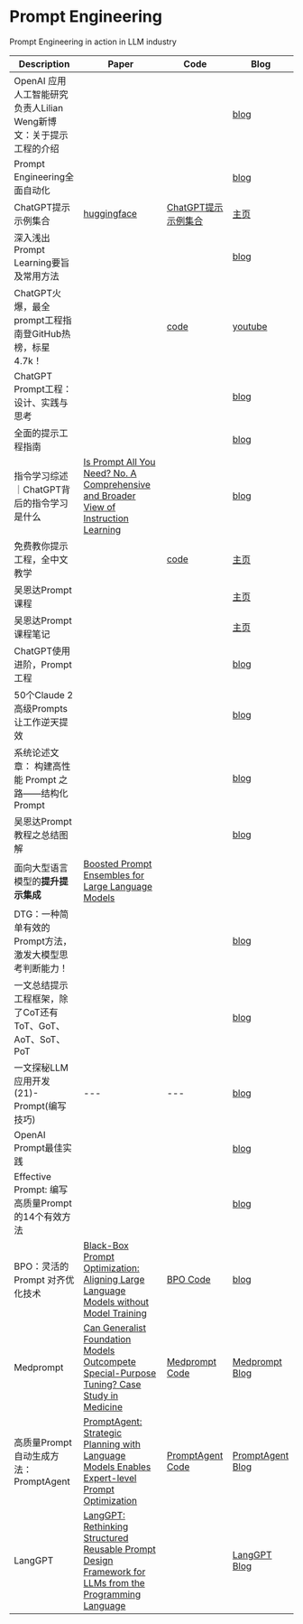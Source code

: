 # Prompt Engineering
Prompt Engineering in action in LLM industry

| Description| Paper | Code | Blog |
| --- | --- | --- | --- |  
| OpenAI 应用人工智能研究负责人Lilian Weng新博文：关于提示工程的介绍 | |  | [blog](https://lilianweng.github.io/posts/2023-03-15-prompt-engineering/) | 
| Prompt Engineering全面自动化 | | | [blog](https://mp.weixin.qq.com/s/aj8Ls463jpF92ssn6Acwzg) | 
| ChatGPT提示示例集合 | [huggingface](https://huggingface.co/datasets/fka/awesome-chatgpt-prompts) | [ChatGPT提示示例集合](https://github.com/f/awesome-chatgpt-prompts/) | [主页](https://prompts.chat) | 
| 深入浅出Prompt Learning要旨及常用方法 | | | [blog](https://mp.weixin.qq.com/s/Wgj1ATMAkL1Gx4dsAlkJZw) | 
| ChatGPT火爆，最全prompt工程指南登GitHub热榜，标星4.7k！| []() | [code](https://github.com/dair-ai/Prompt-Engineering-Guide)| [youtube](https://www.youtube.com/watch?v=dOxUroR57xs) | 
| ChatGPT Prompt工程：设计、实践与思考 | | | [blog](https://mp.weixin.qq.com/s/a8hjzZ_Rzl6pOU1PRAARJQ) | 
| 全面的提示工程指南 | | | [blog](https://www.promptingguide.ai/zh) | 
| 指令学习综述｜ChatGPT背后的指令学习是什么 | [Is Prompt All You Need? No. A Comprehensive and Broader View of Instruction Learning](https://arxiv.org/pdf/2303.10475v2.pdf) | | [blog](https://mp.weixin.qq.com/s/BK30JkIlshwkdHRjaRCD2g) | 
| 免费教你提示工程，全中文教学 | | [code](https://github.com/LearnPrompt/LearnPrompt) | [主页](https://www.learnprompt.pro/) | 
| 吴恩达Prompt课程 | | | [主页](https://www.deeplearning.ai/short-courses/chatgpt-prompt-engineering-for-developers/) | 
| 吴恩达Prompt课程笔记 | | | [主页](https://islinxu.github.io/prompt-engineering-note/) | 
| ChatGPT使用进阶，Prompt工程 | | | [blog](https://mp.weixin.qq.com/s/Uy_wX6DsASBDU2f_6qAy-Q) | 
| 50个Claude 2高级Prompts让工作逆天提效 | | | [blog](https://mp.weixin.qq.com/s/cv7U1b2rUdHitTx8CVvFeA) | 
| 系统论述文章： 构建高性能 Prompt 之路——结构化 Prompt | | | [blog](https://mp.weixin.qq.com/s/N9BrkDqvkIHQD7TTnhNk6Q) | 
| 吴恩达Prompt教程之总结图解 | | | [blog](https://mp.weixin.qq.com/s/KECEIHC4ZRQMbSzFd8l1Hw) | 
| 面向大型语言模型的**提升提示集成** | [Boosted Prompt Ensembles for Large Language Models](https://arxiv.org/abs/2304.05970) | | | 
| DTG：一种简单有效的Prompt方法，激发大模型思考判断能力！ | | | [blog](https://mp.weixin.qq.com/s/Eio62_Hn0mML3Pfb3G36cA) | 
| 一文总结提示工程框架，除了CoT还有ToT、GoT、AoT、SoT、PoT | | | [blog](https://mp.weixin.qq.com/s/8H0XRns7jmS4OdbFQ2aZKA) | 
| 一文探秘LLM应用开发(21)-Prompt(编写技巧) | --- | --- | [blog](https://mp.weixin.qq.com/s/iwkN_KB8GoKiWy_HBaF-Ww) |  
| OpenAI Prompt最佳实践 |  |  | [blog](https://platform.openai.com/docs/guides/gpt-best-practices) |  
| Effective Prompt: 编写高质量Prompt的14个有效方法 |  |  | [blog](https://mp.weixin.qq.com/s/FsAGOOnOnbZ_9mJcUGWitQ) |  
| BPO：灵活的 Prompt 对齐优化技术 | [Black-Box Prompt Optimization: Aligning Large Language Models without Model Training](https://arxiv.org/abs/2311.04155) | [BPO Code](https://github.com/thu-coai/BPO) | [blog](https://mp.weixin.qq.com/s/b3GzEi_p69EWnwwyIXRoOg) |  
| Medprompt | [Can Generalist Foundation Models Outcompete Special-Purpose Tuning? Case Study in Medicine](https://arxiv.org/abs/2311.16452) | [Medprompt Code](https://github.com/microsoft/promptbase) | [Medprompt Blog](https://mp.weixin.qq.com/s/s7B2lkrWkAy0yMRQ2BkOsA) |  
| 高质量Prompt自动生成方法：PromptAgent | [PromptAgent: Strategic Planning with Language Models Enables Expert-level Prompt Optimization](https://arxiv.org/abs/2310.16427) | [PromptAgent Code](https://github.com/xinyuanwangcs/promptagent ) | [PromptAgent Blog](https://mp.weixin.qq.com/s/Wlalz2d00Orlbkb4G9CZ_A) |  
| LangGPT | [LangGPT: Rethinking Structured Reusable Prompt Design Framework for LLMs from the Programming Language](https://arxiv.org/abs/2402.16929) | [](https://github.com/EmbraceAGI/LangGPT/tree/main) | [LangGPT Blog](https://mp.weixin.qq.com/s/KwRDrdrhGYz6ODUFyqGxdg) |  





